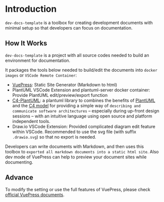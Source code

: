 # Introduction

`dev-docs-template` is a toolbox for creating development documents with minimal setup so that developers can focus on documentation.

## How It Works

`dev-docs-template` is a project with all source codes needed to build an environment for documentation.

It packages the tools below needed to build/edit the documents into `docker images` or `VSCode Remote Container`:

- [VuePress](https://vuepress.vuejs.org/): Static Site Generator (Markdown to html)
- PlantUML VSCode Extension and plantuml-server docker container: Provide PlantUML edit/preview/export function
- [C4-PlantUML](https://github.com/plantuml-stdlib/C4-PlantUML): a plantuml library to combines the benefits of [PlantUML](http://en.plantuml.com/) and the [C4 model](https://c4model.com/) for providing a simple way of `describing and communicate software architectures` – especially during up-front design sessions – with an intuitive language using open source and platform independent tools.
- Draw.io VSCode Extension: Provided complicated diagram edit feature within VSCode. Recommended to use the svg file (with suffix `.drawio.svg`) so that no export is needed.

Developers can write documents with Markdown, and then uses this toolbox to `exported all markdown documents into a static html site`.
Also  dev mode of VuePress can help to preview your document sites while documenting.

## Advance

To modify the setting or use the full features of VuePress, please check [official VuePress documents](https://vuepress.vuejs.org/guide/).